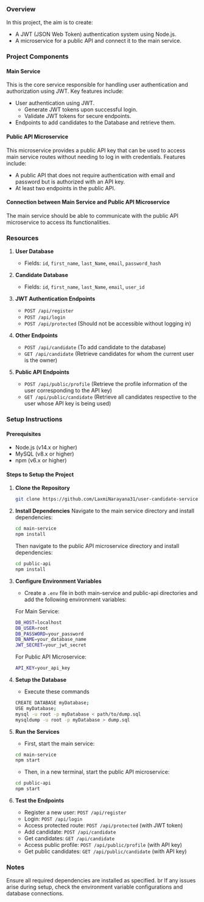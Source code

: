 ### Overview

In this project, the aim is to create:
- A JWT (JSON Web Token) authentication system using Node.js.
- A microservice for a public API and connect it to the main service.

### Project Components

#### Main Service

This is the core service responsible for handling user authentication and authorization using JWT. Key features include:
- User authentication using JWT.
  - Generate JWT tokens upon successful login.
  - Validate JWT tokens for secure endpoints.
- Endpoints to add candidates to the Database and retrieve them.

#### Public API Microservice

This microservice provides a public API key that can be used to access main service routes without needing to log in with credentials. Features include:
- A public API that does not require authentication with email and password but is authorized with an API key.
- At least two endpoints in the public API.

#### Connection between Main Service and Public API Microservice

The main service should be able to communicate with the public API microservice to access its functionalities.

### Resources

1. **User Database**
   - Fields: `id`, `first_name`, `last_Name`, `email`, `password_hash`

2. **Candidate Database**
   - Fields: `id`, `first_name`, `last_Name`, `email`, `user_id`

2. **JWT Authentication Endpoints**
   - `POST /api/register`
   - `POST /api/login`
   - `POST /api/protected` (Should not be accessible without logging in)

3. **Other Endpoints**
   
   - `POST /api/candidate` (To add candidate to the database)
   - `GET /api/candidate` (Retrieve candidates for whom the current user is the owner)

4. **Public API Endpoints**
   - `POST /api/public/profile` (Retrieve the profile information of the user corresponding to the API key)
   - `GET /api/public/candidate` (Retrieve all candidates respective to the user whose API key is being used)

### Setup Instructions

#### Prerequisites

- Node.js (v14.x or higher)
- MySQL (v8.x or higher)
- npm (v6.x or higher)

#### Steps to Setup the Project

1. **Clone the Repository**

   ```sh
   git clone https://github.com/LaxmiNarayana31/user-candidate-service-api.git
   ```

2. **Install Dependencies**
    Navigate to the main service directory and install dependencies:
    ```sh
    cd main-service
    npm install
    ```
    Then navigate to the public API microservice directory and install dependencies:
    ```sh
    cd public-api
    npm install
    ```

3. **Configure Environment Variables**
    - Create a `.env` file in both main-service and public-api directories and add the following environment variables:

    For Main Service:
    ```sh
    DB_HOST=localhost
    DB_USER=root
    DB_PASSWORD=your_password
    DB_NAME=your_database_name
    JWT_SECRET=your_jwt_secret
    ```

    For Public API Microservice:
    ```sh
    API_KEY=your_api_key
    ```

4. **Setup the Database**
    - Execute these commands
    ```bash
    CREATE DATABASE myDatabase;
    USE myDatabase;
    mysql -u root -p myDatabase < path/to/dump.sql
    mysqldump -u root -p myDatabase > dump.sql
    ```

5. **Run the Services**
    - First, start the main service:
    ```sh
    cd main-service
    npm start
    ```
    - Then, in a new terminal, start the public API microservice:
    ```sh
    cd public-api
    npm start
    ```

6. **Test the Endpoints**
    - Register a new user: `POST /api/register`
    - Login: `POST /api/login`
    - Access protected route: `POST /api/protected` (with JWT token)
    - Add candidate: `POST /api/candidate`
    - Get candidates: `GET /api/candidate`
    - Access public profile: `POST /api/public/profile` (with API key)
    - Get public candidates: `GET /api/public/candidate` (with API key)


### Notes
Ensure all required dependencies are installed as specified. br
If any issues arise during setup, check the environment variable configurations and database connections.
